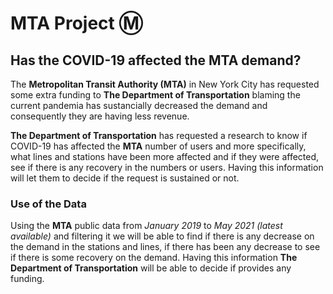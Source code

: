 # MTA Project Ⓜ️

## Has the COVID-19 affected the MTA demand?

The **Metropolitan Transit Authority (MTA)** in New York City has requested some extra funding to **The Department of Transportation** blaming the current pandemia has sustancially decreased the demand and consequently they are having less revenue. 

**The Department of Transportation** has requested a research to know if COVID-19 has affected the **MTA** number of users and more specifically, what lines and stations have been more affected and if they were affected, see if there is any recovery in the numbers or users. Having this information will let them to decide if the request is sustained or not.

### Use of the Data
Using the **MTA** public data from *January 2019* to *May 2021 (latest available)* and filtering it we will be able to find if there is any decrease on the demand in the stations and lines, if there has been any decrease to see if there is some recovery on the demand. Having this information **The Department of Transportation** will be able to decide if provides any funding.
